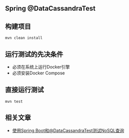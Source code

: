 ## Spring @DataCassandraTest

## 构建项目

```shell
mvn clean install
```

## 运行测试的先决条件

- 必须在系统上运行Docker引擎
- 必须安装Docker Compose

## 直接运行测试

```shell
mvn test
```

## 相关文章

+ [使用Spring Boot和@DataCassandraTest测试NoSQL查询](http://tu-yucheng.github.io/springboot/2023/05/11/spring-boot-datacassandratest.html)